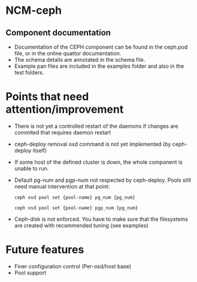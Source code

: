 NCM-ceph
========

## Component documentation


* Documentation of the CEPH component can be found in the ceph.pod file, or in the online quattor documentation.
* The schema details are annotated in the schema file.
* Example pan files are included in the examples folder and also in the test folders.

# Points that need attention/improvement

* There is not yet a controlled restart of the daemons if changes are commited that requires daemon restart
* ceph-deploy removal osd command is not yet implemented (by ceph-deploy itself)
* If some host of the defined cluster is down, the whole component is unable to run.
* Default pg-num and pgp-num not respected by ceph-deploy. Pools still need manual intervention at that point:

  `ceph osd pool set {pool-name} pg_num {pg_num}`

  `ceph osd pool set {pool-name} pgp_num {pg_num}`
* Ceph-disk is not enforced. You have to make sure that the filesystems are created with recommended tuning (see examples)

# Future features

* Finer configuration control (Per-osd/host base)
* Pool support
